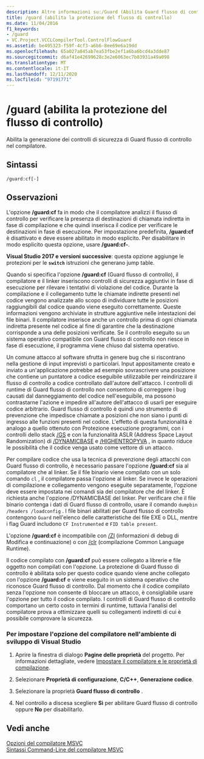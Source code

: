 ```yaml
---
description: Altre informazioni su:/Guard (Abilita Guard flusso di controllo)
title: /guard (abilita la protezione del flusso di controllo)
ms.date: 11/04/2016
f1_keywords:
- /guard
- VC.Project.VCCLCompilerTool.ControlFlowGuard
ms.assetid: be495323-f59f-4cf3-a6b6-8ee69e6a19dd
ms.openlocfilehash: 65a027a845ab7ea53fbe2ef1a6ba6bcd4a3dde87
ms.sourcegitcommit: d6af41e42699628c3e2e6063ec7b03931a49a098
ms.translationtype: MT
ms.contentlocale: it-IT
ms.lasthandoff: 12/11/2020
ms.locfileid: "97191771"
---
```

# <a name="guard-enable-control-flow-guard"></a>/guard (abilita la protezione del flusso di controllo)

Abilita la generazione dei controlli di sicurezza di Guard flusso di controllo nel compilatore.

## <a name="syntax"></a>Sintassi

```
/guard:cf[-]
```

## <a name="remarks"></a>Osservazioni

L'opzione **/guard:cf** fa in modo che il compilatore analizzi il flusso di controllo per verificare la presenza di destinazioni di chiamata indiretta in fase di compilazione e che quindi inserisca il codice per verificare le destinazioni in fase di esecuzione. Per impostazione predefinita, **/guard:cf** è disattivato e deve essere abilitato in modo esplicito. Per disabilitare in modo esplicito questa opzione, usare **/guard:cf-**.

**Visual Studio 2017 e versioni successive**: questa opzione aggiunge le protezioni per le **`switch`** istruzioni che generano jump table.

Quando si specifica l'opzione **/guard:cf** (Guard flusso di controllo), il compilatore e il linker inseriscono controlli di sicurezza aggiuntivi in fase di esecuzione per rilevare i tentativi di violazione del codice. Durante la compilazione e il collegamento tutte le chiamate indirette presenti nel codice vengono analizzate allo scopo di individuare tutte le posizioni raggiungibili dal codice quando viene eseguito correttamente. Queste informazioni vengono archiviate in strutture aggiuntive nelle intestazioni dei file binari. Il compilatore inserisce anche un controllo prima di ogni chiamata indiretta presente nel codice al fine di garantire che la destinazione corrisponde a una delle posizioni verificate. Se il controllo eseguito su un sistema operativo compatibile con Guard flusso di controllo non riesce in fase di esecuzione, il programma viene chiuso dal sistema operativo.

Un comune attacco al software sfrutta in genere bug che si riscontrano nella gestione di input imprevisti o particolari. Input appositamente creato e inviato a un'applicazione potrebbe ad esempio sovrascrivere una posizione che contiene un puntatore a codice eseguibile utilizzabile per reindirizzare il flusso di controllo a codice controllato dall'autore dell'attacco. I controlli di runtime di Guard flusso di controllo non consentono di correggere i bug causati dal danneggiamento del codice nell'eseguibile, ma possono contrastarne l'azione e impedire all'autore dell'attacco di usarli per eseguire codice arbitrario. Guard flusso di controllo è quindi uno strumento di prevenzione che impedisce chiamate a posizioni che non siano i punti di ingresso alle funzioni presenti nel codice. L'effetto di questa funzionalità è analogo a quello ottenuto con Protezione esecuzione programmi, con i controlli dello stack  [/GS](gs-buffer-security-check.md) e con la funzionalità ASLR (Address Space Layout Randomization) di [/DYNAMICBASE](dynamicbase-use-address-space-layout-randomization.md) e [/HIGHENTROPYVA](highentropyva-support-64-bit-aslr.md) , in quanto riduce le possibilità che il codice venga usato come vettore di un attacco.

Per compilare codice che usa la tecnica di prevenzione degli attacchi con Guard flusso di controllo, è necessario passare l'opzione **/guard:cf** sia al compilatore che al linker. Se il file binario viene compilato con un solo comando `cl` , il compilatore passa l'opzione al linker. Se invece le operazioni di compilazione e collegamento vengono eseguite separatamente, l'opzione deve essere impostata nei comandi sia del compilatore che del linker. È richiesta anche l'opzione /DYNAMICBASE del linker. Per verificare che il file binario contenga i dati di Guard flusso di controllo, usare il comando `dumpbin /headers /loadconfig` . I file binari abilitati per Guard flusso di controllo contengono `Guard` nell'elenco delle caratteristiche dei file EXE o DLL, mentre i flag Guard includono `CF Instrumented` e `FID table present`.

L'opzione **/guard:cf** è incompatibile con [/ZI](z7-zi-zi-debug-information-format.md) (informazioni di debug di Modifica e continuazione) o con [/clr](clr-common-language-runtime-compilation.md) (compilazione Common Language Runtime).

Il codice compilato con **/guard:cf** può essere collegato a librerie e file oggetto non compilati con l'opzione. La protezione di Guard flusso di controllo è abilitata solo per questo codice quando viene anche collegato con l'opzione **/guard:cf** e viene eseguito in un sistema operativo che riconosce Guard flusso di controllo. Dal momento che il codice compilato senza l'opzione non consente di bloccare un attacco, è consigliabile usare l'opzione per tutto il codice compilato. I controlli di Guard flusso di controllo comportano un certo costo in termini di runtime, tuttavia l'analisi del compilatore prova a ottimizzare quelli su collegamenti indiretti di cui è possibile comprovare la sicurezza.

### <a name="to-set-this-compiler-option-in-the-visual-studio-development-environment"></a>Per impostare l'opzione del compilatore nell'ambiente di sviluppo di Visual Studio

1. Aprire la finestra di dialogo **Pagine delle proprietà** del progetto. Per informazioni dettagliate, vedere [Impostare il compilatore e le proprietà di compilazione](../working-with-project-properties.md).

1. Selezionare **Proprietà di configurazione**, **C/C++**, **Generazione codice**.

1. Selezionare la proprietà **Guard flusso di controllo** .

1. Nel controllo a discesa scegliere **Sì** per abilitare Guard flusso di controllo oppure **No** per disabilitarlo.

## <a name="see-also"></a>Vedi anche

[Opzioni del compilatore MSVC](compiler-options.md)<br/>
[Sintassi Command-Line del compilatore MSVC](compiler-command-line-syntax.md)
